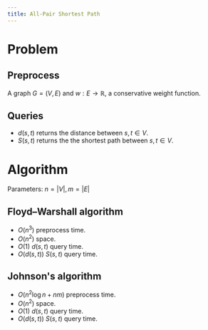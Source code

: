 ```yaml
---
title: All-Pair Shortest Path
---
```


# Problem 

## Preprocess
A graph $G=(V,E)$ and $w:E\to \mathbb{R}$, a conservative weight function. 

## Queries
 - $d(s,t)$ returns the distance between $s,t\in V$. 
 - $S(s,t)$ returns the the shortest path between $s,t\in V$. 

# Algorithm

Parameters: $n=|V|, m=|E|$

## Floyd–Warshall algorithm
- $O(n^3)$ preprocess time.
- $O(n^2)$ space.
- $O(1)$ $d(s,t)$ query time.
- $O(d(s,t))$ $S(s,t)$ query time.

## Johnson's algorithm
- $O(n^2\log n +nm)$ preprocess time.
- $O(n^2)$ space.
- $O(1)$ $d(s,t)$ query time.
- $O(d(s,t))$ $S(s,t)$ query time.
